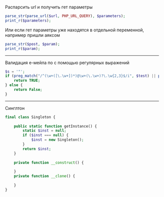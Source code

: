 Распарсить url и получить гет параметры
```php
parse_str(parse_url($url, PHP_URL_QUERY), $parameters);
print_r($parameters);
```
Или если гет параметры уже находятся в отдельной переменной, например пришли аяксом
```php
parse_str($post, $param);
print_r($param);
```
_____________________________


Валидация е-мейла по с помощью регулярных выражений
```php
$s = '"';
if (preg_match("/^(\w+([\.\w+])*)@\w+(\.\w+)?\.\w{2,3}$/i", $test) || preg_match("/^$s{1}.+$s{1}@\w+(\.\w+)?\.\w{2,3}$/i", $test)) {
    return TRUE;
} else {
    return False;
}
```

_____________________________


Синглтон

```php
final class Singleton {
   
    public static function getInstance() {
        static $inst = null;
        if ($inst === null) {
            $inst = new Singleton();
        }
        return $inst;
    }
    
    private function __construct() {
        
    }
    private function __clone() {
        
    }   
}
```
